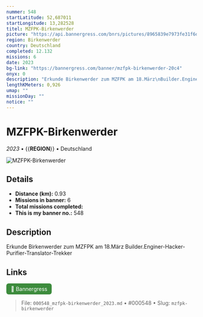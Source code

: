 ```yaml
---
nummer: 548
startLatitude: 52,687011
startLongitude: 13,282528
titel: MZFPK-Birkenwerder
picture: "https://api.bannergress.com/bnrs/pictures/8965839e7973fe31f6de0b7f9ce72fe5"
region: Birkenwerder
country: Deutschland
completed: 12.132
missions: 6
date: 2023
bg-link: "https://bannergress.com/banner/mzfpk-birkenwerder-20c4"
onyx: 0
description: "Erkunde Birkenwerder zum MZFPK am 18.März\nBuilder.Enginer-Hacker-Purifier-Translator-Trekker"
lengthKMeters: 0,926
umap: ""
missionDay: ""
notice: ""
---
```

# MZFPK-Birkenwerder

*2023* • {{__REGION__}} • Deutschland

![MZFPK-Birkenwerder](https://api.bannergress.com/bnrs/pictures/8965839e7973fe31f6de0b7f9ce72fe5)



## Details
- **Distance (km):** 0.93
- **Missions in banner:** 6
- **Total missions completed:** 
- **This is my banner no.:** 548



## Description
Erkunde Birkenwerder zum MZFPK am 18.März
Builder.Enginer-Hacker-Purifier-Translator-Trekker



## Links
<a href="https://bannergress.com/banner/mzfpk-birkenwerder-20c4" target="_blank" style="display:inline-block;margin-right:8px;padding:6px 12px;background:#3c8b3c;color:#fff;text-decoration:none;border-radius:6px;">🔗 Bannergress</a>



> File: `000548_mzfpk-birkenwerder_2023.md` • #000548 • Slug: `mzfpk-birkenwerder`
